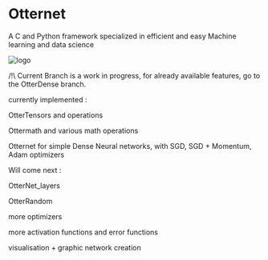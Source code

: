 # Otternet
A C and Python framework specialized in efficient and easy Machine learning and data science 

![logo](https://github.com/user-attachments/assets/b47be905-e5f6-4a44-9fc5-194f95e97212)

/!\ Current Branch is a work in progress, for already available features, go to the OtterDense branch.

currently implemented :

OtterTensors and operations 

Ottermath and various math operations

Otternet for simple Dense Neural networks, with SGD, SGD + Momentum, Adam optimizers

Will come next : 

OtterNet_layers

OtterRandom

more optimizers

more activation functions and error functions

visualisation + graphic network creation

